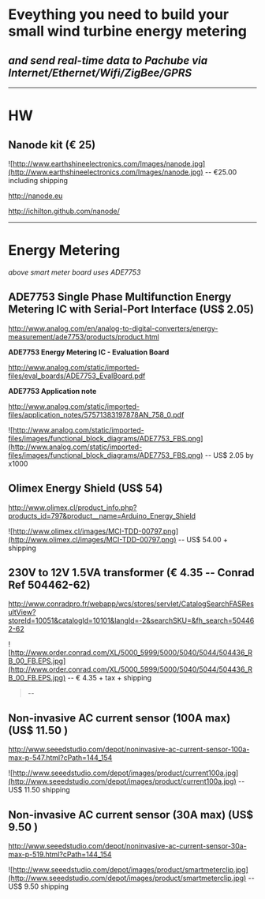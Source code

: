 # Eveything you need to build your small wind turbine energy metering #

## _and send real-time data to Pachube via Internet/Ethernet/Wifi/ZigBee/GPRS_ ##


---


# HW #

## Nanode kit (€ 25) ##

![http://www.earthshineelectronics.com/Images/nanode.jpg](http://www.earthshineelectronics.com/Images/nanode.jpg) -- €25.00 including shipping

http://nanode.eu

http://ichilton.github.com/nanode/


---


# Energy Metering #

_above smart meter board uses ADE7753_

## ADE7753 Single Phase Multifunction Energy Metering IC with Serial-Port Interface (US$ 2.05) ##

http://www.analog.com/en/analog-to-digital-converters/energy-measurement/ade7753/products/product.html

**ADE7753 Energy Metering IC - Evaluation Board**

http://www.analog.com/static/imported-files/eval_boards/ADE7753_EvalBoard.pdf

**ADE7753 Application note**

http://www.analog.com/static/imported-files/application_notes/57571383197878AN_758_0.pdf

![http://www.analog.com/static/imported-files/images/functional_block_diagrams/ADE7753_FBS.png](http://www.analog.com/static/imported-files/images/functional_block_diagrams/ADE7753_FBS.png) -- US$ 2.05 by x1000

## Olimex Energy Shield (US$ 54) ##

http://www.olimex.cl/product_info.php?products_id=797&product__name=Arduino_Energy_Shield

![http://www.olimex.cl/images/MCI-TDD-00797.png](http://www.olimex.cl/images/MCI-TDD-00797.png) -- US$ 54.00 + shipping

## 230V to 12V 1.5VA transformer (€ 4.35 -- Conrad Ref 504462-62) ##

http://www.conradpro.fr/webapp/wcs/stores/servlet/CatalogSearchFASResultView?storeId=10051&catalogId=10101&langId=-2&searchSKU=&fh_search=504462-62

![http://www.order.conrad.com/XL/5000_5999/5000/5040/5044/504436_RB_00_FB.EPS.jpg](http://www.order.conrad.com/XL/5000_5999/5000/5040/5044/504436_RB_00_FB.EPS.jpg) -- € 4.35 + tax + shipping
> --
## Non-invasive AC current sensor (100A max) (US$ 11.50 ) ##

http://www.seeedstudio.com/depot/noninvasive-ac-current-sensor-100a-max-p-547.html?cPath=144_154

![http://www.seeedstudio.com/depot/images/product/current100a.jpg](http://www.seeedstudio.com/depot/images/product/current100a.jpg) -- US$ 11.50 shipping

## Non-invasive AC current sensor (30A max) (US$ 9.50 ) ##

http://www.seeedstudio.com/depot/noninvasive-ac-current-sensor-30a-max-p-519.html?cPath=144_154

![http://www.seeedstudio.com/depot/images/product/smartmeterclip.jpg](http://www.seeedstudio.com/depot/images/product/smartmeterclip.jpg) -- US$ 9.50 shipping